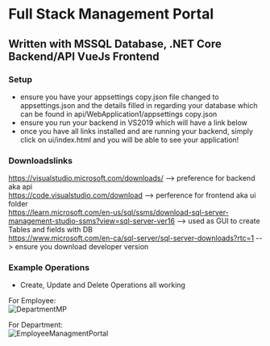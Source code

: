 # Full Stack Management Portal
## Written with MSSQL Database, .NET Core Backend/API VueJs Frontend

### Setup
- ensure you have your appsettings copy.json file changed to appsettings.json and the details filled in regarding your database which can be found in api/WebApplication1/appsettings copy.json
- ensure you run your backend in VS2019 which will have a link below
- once you have all links installed and are running your backend, simply click on ui/index.html and you will be able to see your application!
### Downloadslinks
https://visualstudio.microsoft.com/downloads/ --> preference for backend aka api  
https://code.visualstudio.com/download --> perference for frontend aka ui folder  
https://learn.microsoft.com/en-us/sql/ssms/download-sql-server-management-studio-ssms?view=sql-server-ver16 --> used as GUI to create Tables and fields with DB  
https://www.microsoft.com/en-ca/sql-server/sql-server-downloads?rtc=1 --> ensure you download developer version  

### Example Operations
- Create, Update and Delete Operations all working  

For Employee:  
![DepartmentMP](https://user-images.githubusercontent.com/25595072/198195642-6dd75082-ac4b-4779-9aff-f656c2be02c7.gif)

For Department:  
![EmployeeManagmentPortal](https://user-images.githubusercontent.com/25595072/198195620-4ab03027-2ffa-4630-8a04-619513e9f5cc.gif)
